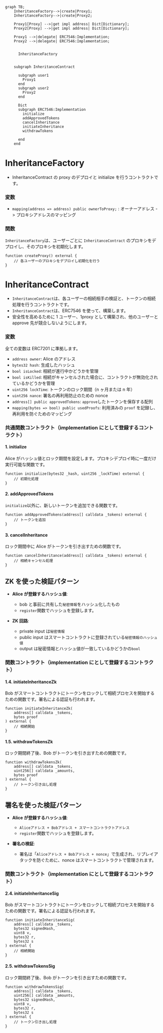 

```mermaid
graph TB;
    InheritanceFactory-->|create|Proxy1;
    InheritanceFactory-->|create|Proxy2;

    Proxy1[Proxy] -->|get impl address| Dict[Dictionary];
    Proxy2[Proxy] -->|get impl address| Dict[Dictionary];

    Proxy1 -->|delegate| ERC7546:Implementation;
    Proxy2 -->|delegate| ERC7546:Implementation;


      InheritanceFactory 


    subgraph InheritanceContract

      subgraph user1
        Proxy1
      end
      subgraph user2
        Proxy2
      end

      Dict
      subgraph ERC7546:Implementation
        initialize 
        addApprovedTokens
        cancelInheritance
        initiateInheritance
        withdrawTokens

      end
    end

```

# **InheritanceFactory**

- InheritanceContract の proxy のデプロイと initialize を行うコントラクトです。

### 変数

- `mapping(address => address) public ownerToProxy;` : オーナーアドレス -> プロキシアドレスのマッピング

### 関数

`InheritanceFactory`は、ユーザーごとに `InheritanceContract` のプロキシをデプロイし、そのプロキシを初期化します。

```solidity
function createProxy() external {
    // 各ユーザーのプロキシをデプロイし初期化を行う
}
```

# **InheritanceContract**

- `InheritanceContract`は、各ユーザーの相続相手の検証と、トークンの相続処理を行うコントラクトです。
- `InheritanceContract`は、ERC7546 を使って、構築します。
- 安全性を高めるために 1 ユーザー、1proxy として構築され、他のユーザーと approve 先が競合しないようにします。

### 変数

全ての変数は ERC7201 に準拠します。

- `address owner`: Alice のアドレス
- `bytes32 hash`: 生成したハッシュ
- `bool isLocked`: 相続が進行中かどうかを管理
- `bool isKilled`: 相続がキャンセルされた場合に、コントラクトが無効化されているかどうかを管理
- `uint256 lockTime`: トークンのロック期間（n ヶ月または n 年）
- `uint256 nance`: 署名の再利用防止のための nonce
- `address[] public approvedTokens`: `approve`したトークンを保存する配列
- `mapping(bytes => bool) public usedProofs`: 利用済みの `proof` を記録し、再利用を防ぐためのマッピング

### 共通関数コントラクト（implementation にとして登録するコントラクト）

#### 1. **initialize**

Alice がハッシュ値とロック期間を設定します。プロキシデプロイ時に一度だけ実行可能な関数です。

```solidity
function initialize(bytes32 _hash, uint256 _lockTime) external {
    // 初期化処理
}
```

#### 2. **addApprovedTokens**

`initialize`以外に、新しいトークンを追加できる関数です。

```solidity
function addApprovedTokens(address[] calldata _tokens) external {
    // トークンを追加
}
```

#### 3. **cancelInheritance**

ロック期間中に Alice がトークンを引き出すための関数です。

```solidity
function cancelInheritance(address[] calldata _tokens) external {
    // 相続キャンセル処理
}
```

## ZK を使った検証パターン

- **Alice が登録するハッシュ値**:

  - bob と事前に共有した`秘密情報`をハッシュ化したもの
  - `register`関数でハッシュを登録します。

- **ZK 回路**:
  - private input は`秘密情報`
  - public input はスマートコントラクトに登録されている`秘密情報のハッシュ値`
  - output は秘密情報とハッシュ値が一致しているかどうかの`bool`

### 関数コントラクト（implementation にとして登録するコントラクト）

#### 1.4. **initiateInheritanceZk**

Bob がスマートコントラクトにトークンをロックして相続プロセスを開始するための関数です。署名による認証も行われます。

```solidity
function initiateInheritanceZk(
    address[] calldata _tokens,
    bytes proof
) external {
    // 相続開始
}
```

#### 1.5. **withdrawTokensZk**

ロック期間終了後、Bob がトークンを引き出すための関数です。

```solidity
function withdrawTokensZk(
    address[] calldata _tokens,
    uint256[] calldata _amounts,
    bytes proof
) external {
    // トークン引き出し処理
}
```

## 署名を使った検証パターン

- **Alice が登録するハッシュ値**:

  - `Aliceアドレス + Bobアドレス + スマートコントラクトアドレス`
  - `register`関数でハッシュを登録します。

- **署名の検証**:
  - 署名は「`Aliceアドレス + Bobアドレス + nonce`」で生成され、リプレイアタックを防ぐために、nonce はスマートコントラクトで管理されます。

### 関数コントラクト（implementation にとして登録するコントラクト）

#### 2.4. **initiateInheritanceSig**

Bob がスマートコントラクトにトークンをロックして相続プロセスを開始するための関数です。署名による認証も行われます。

```solidity
function initiateInheritanceSig(
    address[] calldata _tokens,
    bytes32 signedHash,
    uint8 v,
    bytes32 r,
    bytes32 s
) external {
    // 相続開始
}
```

#### 2.5. **withdrawTokensSig**

ロック期間終了後、Bob がトークンを引き出すための関数です。

```solidity
function withdrawTokensSig(
    address[] calldata _tokens,
    uint256[] calldata _amounts,
    bytes32 signedHash,
    uint8 v,
    bytes32 r,
    bytes32 s
) external {
    // トークン引き出し処理
}
```
